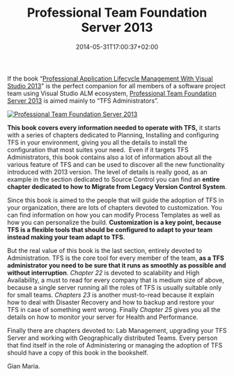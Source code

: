 ﻿---
title: "Professional Team Foundation Server 2013"
description: ""
date: 2014-05-31T17:00:37+02:00
draft: false
tags: [Books]
categories: [Team Foundation Server]
---
If the book “[Professional Application Lifecycle Management With Visual Studio 2013](http://www.codewrecks.com/blog/index.php/2014/05/17/professional-application-lifecycle-management-with-visual-studio-2013/)” is the perfect companion for all members of a software project team using Visual Studio ALM ecosystem, [Professional Team Foundation Server 2013](http://www.wrox.com/WileyCDA/WroxTitle/Professional-Team-Foundation-Server-2013.productCd-1118836340.html) is aimed mainly to “TFS Administrators”.

[![Professional Team Foundation Server 2013](http://img4.photochiel.com/M00/19/0A/ot2wlFLzOGiACjTsAAAtmuN13Os028.jpg)](http://www.wrox.com/WileyCDA/WroxTitle/Professional-Team-Foundation-Server-2013.productCd-1118836340.html)

 **This book covers every information needed to operate with TFS,** it starts with a series of chapters dedicated to Planning, Installing and configuring TFS in your environment, giving you all the details to install the configuration that most suites your need.  Even if it targets TFS Administrators, this book contains also a lot of information about all the various feature of TFS and can be used to discover all the new functionality introduced with 2013 version. The level of details is really good, as an example in the section dedicated to Source Control you can find an  **entire chapter dedicated to how to Migrate from Legacy Version Control System**.

Since this book is aimed to the people that will guide the adoption of TFS in your organization, there are lots of chapters devoted to customization. You can find information on how you can modify Process Templates as well as how you can personalize the build.  **Customization is a key point, because TFS is a flexible tools that should be configured to adapt to your team instead making your team adapt to TFS**.

But the real value of this book is the last section, entirely devoted to Administration. TFS is the core tool for every member of the team,  **as a TFS administrator you need to be sure that it runs as smoothly as possible and without interruption**. *Chapter 22* is devoted to scalability and High Availability, a must to read for every company that is medium size of above, because a single server running all the roles of TFS is usually suitable only for small teams. *Chapters 23* is another must-to-read because it explain how to deal with Disaster Recovery and how to backup and restore your TFS in case of something went wrong. Finally *Chapter 25* gives you all the details on how to monitor your server for Health and Performance.

Finally there are chapters devoted to: Lab Management, upgrading your TFS Server and working with Geographically distributed Teams. Every person that find itself in the role of Administering or managing the adoption of TFS should have a copy of this book in the bookshelf.

Gian Maria.
